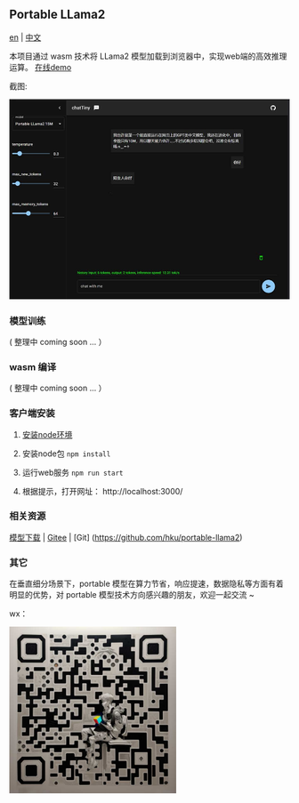 ## Portable LLama2

[en](./README_en.md) | [中文](./README_cn.md) 


本项目通过 wasm 技术将 LLama2 模型加载到浏览器中，实现web端的高效推理运算。  [在线demo](https://hku.github.io/pages/portable-llama2/)


截图:

<img alt="screenshot" src="./client/assets/screenshot.jpg" height="auto">


### 模型训练

( 整理中 coming soon ... ）

### wasm 编译

( 整理中 coming soon ... ）


### 客户端安装

1. [安装node环境](https://nodejs.org)

2. 安装node包 ```npm install```

3. 运行web服务 ```npm run start```

4. 根据提示，打开网址： http://localhost:3000/


### 相关资源

[模型下载](https://huggingface.co/rayvvv/yumchat_cn) | [Gitee](https://gitee.com/hku2023/portable-llama2) | [Git] (https://github.com/hku/portable-llama2)


### 其它

在垂直细分场景下，portable 模型在算力节省，响应提速，数据隐私等方面有着明显的优势，对 portable 模型技术方向感兴趣的朋友，欢迎一起交流 ~

wx：


<img alt ="qrcode" src="../client/assets/qrcode2.jpg" width="300" height="auto">







